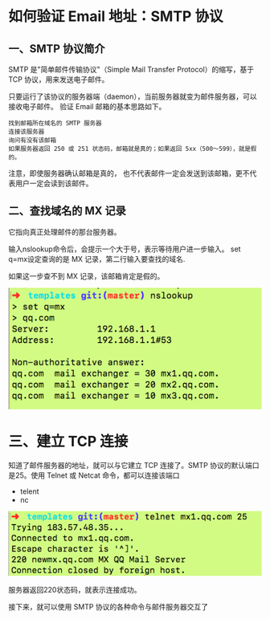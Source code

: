 # 如何验证 Email 地址：SMTP 协议

## 一、SMTP 协议简介

SMTP 是"简单邮件传输协议"（Simple Mail Transfer Protocol）的缩写，基于 TCP 协议，用来发送电子邮件。

只要运行了该协议的服务器端（daemon），当前服务器就变为邮件服务器，可以接收电子邮件。
验证 Email 邮箱的基本思路如下。
```
找到邮箱所在域名的 SMTP 服务器
连接该服务器
询问有没有该邮箱
如果服务器返回 250 或 251 状态码，邮箱就是真的；如果返回 5xx（500～599），就是假的。
```
注意，即使服务器确认邮箱是真的， 也不代表邮件一定会发送到该邮箱，更不代表用户一定会读到该邮件。

## 二、查找域名的 MX 记录
它指向真正处理邮件的那台服务器。

输入nslookup命令后，会提示一个大于号，表示等待用户进一步输入。
set q=mx设定查询的是 MX 记录，第二行输入要查找的域名.

如果这一步查不到 MX 记录，该邮箱肯定是假的。

![1](img/27/j2.png)

# 三、建立 TCP 连接
知道了邮件服务器的地址，就可以与它建立 TCP 连接了。SMTP 协议的默认端口是25。使用 Telnet 或 Netcat 命令，都可以连接该端口

- telent 
- nc 

![2](img/27/j1.png)

服务器返回220状态码，就表示连接成功。

接下来，就可以使用 SMTP 协议的各种命令与邮件服务器交互了
